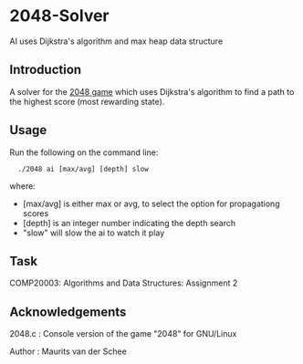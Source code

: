 # 2048-Solver
AI uses Dijkstra's algorithm and max heap data structure

## Introduction
A solver for the [2048 game](http://2048game.com/) which uses Dijkstra's algorithm to find a path to the highest score (most rewarding state).

## Usage

Run the following on the command line:
      
      ./2048 ai [max/avg] [depth] slow
      
where: 
* [max/avg] is either max or avg, to select the option for propagationg scores
* [depth] is an integer number indicating the depth search
* "slow" will slow the ai to watch it play 

## Task
COMP20003: Algorithms and Data Structures: Assignment 2

## Acknowledgements
2048.c : Console version of the game "2048" for GNU/Linux

Author      : Maurits van der Schee
